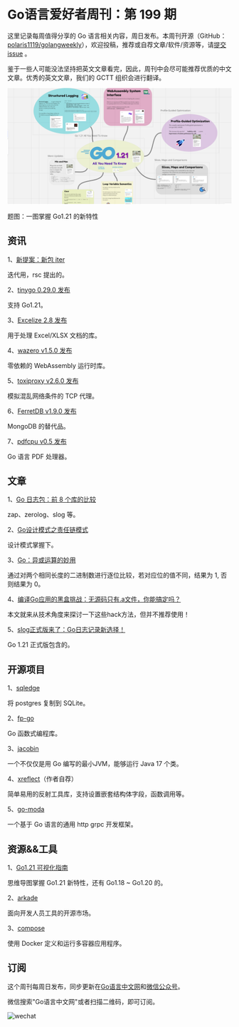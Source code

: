 # Go语言爱好者周刊：第 199 期

这里记录每周值得分享的 Go 语言相关内容，周日发布。本周刊开源（GitHub：[polaris1119/golangweekly](https://github.com/polaris1119/golangweekly)），欢迎投稿，推荐或自荐文章/软件/资源等，请[提交 issue](https://github.com/polaris1119/golangweekly/issues) 。

鉴于一些人可能没法坚持把英文文章看完，因此，周刊中会尽可能推荐优质的中文文章。优秀的英文文章，我们的 GCTT 组织会进行翻译。

![](imgs/issue199/cover.png)

题图：一图掌握 Go1.21 的新特性

## 资讯

1、[新提案：新包 iter](https://github.com/golang/go/issues/61897)

迭代用，rsc 提出的。

2、[tinygo 0.29.0 发布](https://github.com/tinygo-org/tinygo/releases/tag/v0.29.0)

支持 Go1.21。

3、[Excelize 2.8 发布](https://github.com/qax-os/excelize)

用于处理 Excel/XLSX 文档的库。

4、[wazero v1.5.0 发布](https://github.com/tetratelabs/wazero)

零依赖的 WebAssembly 运行时库。

5、[toxiproxy v2.6.0 发布](https://github.com/Shopify/toxiproxy)

模拟混乱网络条件的 TCP 代理。

6、[FerretDB v1.9.0 发布](https://github.com/FerretDB/FerretDB)

MongoDB 的替代品。

7、[pdfcpu v0.5 发布](https://github.com/pdfcpu/pdfcpu)

Go 语言 PDF 处理器。

## 文章

1、[Go 日志包：前 8 个库的比较](https://betterstack.com/community/guides/logging/best-golang-logging-libraries/)

zap、zerolog、slog 等。

2、[Go设计模式之责任链模式](https://mp.weixin.qq.com/s/BW8buklwMCi_0M6AK0H0iA)

设计模式掌握下。

3、[Go：异或运算的妙用](https://mp.weixin.qq.com/s/2Lx1XsgpDskZrxpdW7Ki1Q)

通过对两个相同长度的二进制数进行逐位比较，若对应位的值不同，结果为 1, 否则结果为 0。

4、[编译Go应用的黑盒挑战：无源码只有.a文件，你能搞定吗？](https://tonybai.com/2023/08/30/how-to-build-with-only-archive-in-go/)

本文就来从技术角度来探讨一下这些hack方法，但并不推荐使用！

5、[slog正式版来了：Go日志记录新选择！](https://tonybai.com/2023/09/01/slog-a-new-choice-for-logging-in-go/)

Go 1.21 正式版包含的。

## 开源项目

1、[sqledge](https://github.com/zknill/sqledge)

将 postgres 复制到 SQLite。

2、[fp-go](https://github.com/IBM/fp-go)

Go 函数式编程库。

3、[jacobin](https://github.com/platypusguy/jacobin)

一个不仅仅是用 Go 编写的最小JVM，能够运行 Java 17 个类。

4、[xreflect](https://github.com/morrisxyang/xreflect)（作者自荐）

简单易用的反射工具库，支持设置嵌套结构体字段，函数调用等。

5、[go-moda](https://github.com/webws/go-moda)

一个基于 Go 语言的通用 http grpc 开发框架。

## 资源&&工具

1、[Go1.21 可视化指南](https://miro.com/app/board/uXjVMBkmPPQ=/)

思维导图掌握 Go1.21 新特性，还有 Go1.18 ~ Go1.20 的。

2、[arkade](https://github.com/alexellis/arkade)

面向开发人员工具的开源市场。

3、[compose](https://github.com/docker/compose)

使用 Docker 定义和运行多容器应用程序。

## 订阅

这个周刊每周日发布，同步更新在[Go语言中文网](https://studygolang.com/go/weekly)和[微信公众号](https://weixin.sogou.com/weixin?query=Go%E8%AF%AD%E8%A8%80%E4%B8%AD%E6%96%87%E7%BD%91)。

微信搜索"Go语言中文网"或者扫描二维码，即可订阅。

![wechat](imgs/wechat.png)
